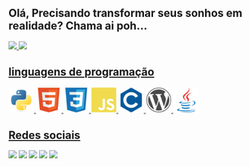 ## Olá, Precisando transformar seus sonhos em realidade? Chama ai poh...

<div>
	<a href="https://github.com/weantunes">
	<img height="180em" src="https://github-readme-stats.vercel.app/api?username=weantunes&count_private=true"/>
	<img height="180em" src="https://github-readme-stats.vercel.app/api/top-langs/?username=weantunes&layout=compact&langs_count=7"/>
</div>

## linguagens de programação

<div>
	<img width="50em" alt="python" src="https://raw.githubusercontent.com/devicons/devicon/master/icons/python/python-original.svg">
	<img width="50em" alt="Html" src="https://raw.githubusercontent.com/devicons/devicon/master/icons/html5/html5-original.svg">
	<img width="50em" alt="CSS" src="https://raw.githubusercontent.com/devicons/devicon/master/icons/css3/css3-original.svg">
	<img width="50em" alt="javascript" src="https://raw.githubusercontent.com/devicons/devicon/master/icons/javascript/javascript-plain.svg">
	<img width="50em" alt="c" src="https://raw.githubusercontent.com/devicons/devicon/master/icons/c/c-plain.svg">
	<img width="50em" alt="wordpress" src="https://raw.githubusercontent.com/devicons/devicon/master/icons/wordpress/wordpress-plain.svg">
	<img width="50em" alt="java" src="https://raw.githubusercontent.com/devicons/devicon/master/icons/java/java-original.svg">
</div>

## Redes sociais

<div>
	<a href="http://api.whatsapp.com/send?phone=5519983563070" target="_blank"><img src="https://img.shields.io/badge/WhatsApp-25D366?style=for-the-badge&logo=whatsapp&logoColor=white"></a>
	<a href="https://www.instagram.com/wagner_souzaa7/" target="_blank"><img src="https://img.shields.io/badge/-Instagram-%23E4405F?style=for-the-badge&logo=instagram&logoColor=white" target="_blank"></a>
	<a href="https://www.facebook.com/wagner.antunes.73/" target="_blank"><img src="https://img.shields.io/badge/Facebook-1877F2?style=for-the-badge&logo=facebook&logoColor=white"></a>
	<a href="https://www.linkedin.com/in/wagner-eduardo-souza-antunes-080b63176/" target="_blank"><img src="https://img.shields.io/badge/LinkedIn-0077B5?style=for-the-badge&logo=linkedin&logoColor=white"></a>
	<a href="mail:we.webdesign.services@gmail.com" target="_blank"><img src="https://img.shields.io/badge/Gmail-D14836?style=for-the-badge&logo=gmail&logoColor=white"></a>
</div>

